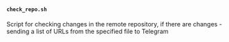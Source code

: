 # 
#### `check_repo.sh`
Script for checking changes in the remote repository, if there are changes - sending a list of URLs from the specified file to Telegram
